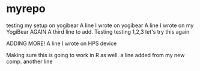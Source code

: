 # myrepo
testing my setup on yogibear
A line I wrote on yogibear
A line I wrote on my YogiBear AGAIN
A third line to add.
Testing testing 1,2,3
let's try this again

ADDING MORE! A line I wrote on HPS device

Making sure this is going to work in R as well. a line added from my new comp.
another line
